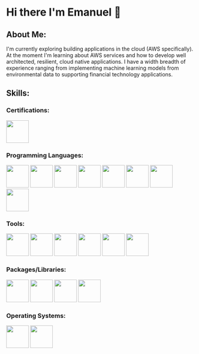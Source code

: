 # Hi there I'm Emanuel 👋 

## About Me:
I'm currently exploring building applications in the cloud (AWS specifically). At the moment I'm learning about AWS services and how to develop well architected, resilient, cloud native applications. I have a width breadth of experience ranging from implementing machine learning models from environmental data to supporting financial technology applications.

## Skills:

### Certifications:
<img src="https://github.com/meagle21/meagle21/blob/0612e0791758156fcf8dcc4de04a95e18fcc7403/aws-certified-cloud-practitioner.png" width="60" height="60"></img>

### Programming Languages:

<img src="https://upload.wikimedia.org/wikipedia/commons/thumb/d/d5/CSS3_logo_and_wordmark.svg/1452px-CSS3_logo_and_wordmark.svg.png" width="60" height="60"></img>
<img src="https://cdn.pixabay.com/photo/2017/08/05/11/16/logo-2582748_960_720.png" width="60" height="60"></img>
<img src="https://upload.wikimedia.org/wikipedia/en/thumb/3/30/Java_programming_language_logo.svg/182px-Java_programming_language_logo.svg.png" width="60" height="60"></img>
<img src="https://upload.wikimedia.org/wikipedia/commons/thumb/6/6a/JavaScript-logo.png/640px-JavaScript-logo.png" width="60" height="60"></img>
<img src="https://upload.wikimedia.org/wikipedia/commons/thumb/c/c3/Python-logo-notext.svg/1869px-Python-logo-notext.svg.png" width="60" height="60">
<img src="https://db.cs.uni-tuebingen.de/teaching/ws2223/sql-is-a-programming-language/logo.svg" width="60" height="60"></img>
<img src="https://serkonda7.gallerycdn.vsassets.io/extensions/serkonda7/vscode-vba/0.9.3/1695545193901/Microsoft.VisualStudio.Services.Icons.Default" width="60" height="60"></img>
<img src="https://cdn-icons-png.flaticon.com/512/28/28788.png" width="60" height="60"></img>


### Tools:
<img src="https://upload.wikimedia.org/wikipedia/commons/thumb/d/df/ArcGIS_logo.png/800px-ArcGIS_logo.png" width="60" height="60"></img>
<img src="https://upload.wikimedia.org/wikipedia/commons/thumb/7/73/Arduino_IDE_logo.svg/2048px-Arduino_IDE_logo.svg.png" width="60" height="60"></img>
<img src="https://upload.wikimedia.org/wikipedia/commons/2/21/Matlab_Logo.png" width="60" height="60"></img>
<img src="https://upload.wikimedia.org/wikipedia/commons/thumb/9/91/QGIS_logo_new.svg/1200px-QGIS_logo_new.svg.png" width="60" height="60"></img>
<img src="https://tysonbarrett.com/introR/Figures/RStudio_logo.png" width="60" height="60"></img>
<img src="https://upload.wikimedia.org/wikipedia/commons/thumb/3/34/Microsoft_Office_Excel_%282019%E2%80%93present%29.svg/2203px-Microsoft_Office_Excel_%282019%E2%80%93present%29.svg.png" width="60" height="60"></img>

### Packages/Libraries:
<img src="https://python.gotrained.com/wp-content/uploads/2019/02/boto3.png" width="60" height="60"></img>
<img src="https://geopandas.org/en/stable/_images/geopandas_icon.png" width="60" height="60"></img>
<img src="https://upload.wikimedia.org/wikipedia/commons/thumb/2/22/Pandas_mark.svg/1200px-Pandas_mark.svg.png" width="60" height="60"></img>
<img src="https://github.com/scikit-learn/scikit-learn/blob/94f0d6aa7b2d3bdc3d60507daca9b83c7e8b7633/doc/logos/scikit-learn-logo.png" width="60" height="60"></img>

### Operating Systems:
<img src="https://upload.wikimedia.org/wikipedia/commons/thumb/3/35/Tux.svg/1200px-Tux.svg.png" width="60" height="60"></img>
<img src="https://upload.wikimedia.org/wikipedia/commons/thumb/0/0a/Unofficial_Windows_logo_variant_-_2002%E2%80%932012_%28Multicolored%29.svg/2321px-Unofficial_Windows_logo_variant_-_2002%E2%80%932012_%28Multicolored%29.svg.png" width="60" height="60"></img>
